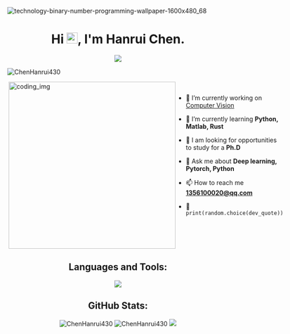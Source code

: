 ![technology-binary-number-programming-wallpaper-1600x480_68](https://user-images.githubusercontent.com/88621342/202923774-e8529a32-8047-4fad-98e0-71b550230481.jpg)
<h1 align="center">Hi <img src="https://media.giphy.com/media/hvRJCLFzcasrR4ia7z/giphy.gif" width="25px">, I'm Hanrui Chen.</h1>
<p align="center">
    <img src="https://readme-typing-svg.herokuapp.com?color=E22FE4&width=380&height=45&lines=I'm+Chen+Hanrui;Love+withstand+the+test+of+time;Nice+To+Meet+You+...&center=true"></a>

</p>

 <p align="left"> <img src="https://komarev.com/ghpvc/?username=ChenHanrui430&label=Profile%20views&color=0e75b6&style=flat" alt="ChenHanrui430" /> </p>
 
<div style="display:flex">
  <img align="right" alt="coding_img" width="380" src="https://media.giphy.com/media/RbDKaczqWovIugyJmW/giphy.gif">
  </p>

- 🔭 I’m currently working on [Computer Vision](https://github.com/ChenHanrui430/foodie)

- 🌱 I’m currently learning **Python, Matlab, Rust**

- 👯 I am looking for opportunities to study for a **Ph.D**

- 💬 Ask me about **Deep learning, Pytorch, Python**

- 📫 How to reach me **1356100020@qq.com**

- 🐍 `print(random.choice(dev_quote))`
</div>



<h2 align="center">Languages and Tools:</h2>
<p align="center"> 
  <img src="https://skillicons.dev/icons?i=flask,git,github,gitlab,linux,mysql,ps,py,selenium,vscode&perline=10">
</p>


<h2 align="center">GitHub Stats:</h3>
<div align="center">

<img src="https://github-readme-stats.vercel.app/api/top-langs?username=ChenHanrui430&layout=compact&include_all_commits=true&count_private=true&show_icons=true&line_height=20&title_color=7A7ADB&icon_color=2234AE&text_color=D3D3D3&bg_color=0,000000,130F40" alt="ChenHanrui430" />

<img src="https://github-readme-stats.vercel.app/api?username=ChenHanrui430&show_icons=true&line_height=20&title_color=7A7ADB&icon_color=2234AE&text_color=D3D3D3&bg_color=0,000000,130F40&include_all_commits=true&count_private=true" alt="ChenHanrui430" />

<img src="https://github-readme-streak-stats.herokuapp.com/?user=ChenHanrui430&border=D3D3D3&sideNums=7A7ADB&background=130F40&stroke=6842DB&currStreakNum=7A7ADB&ring=5B3CDD&fire=D3D351&currStreakLabel=D3D3D3&sideLabels=D3D3D3&dates=A3A3A3" />

</div>
